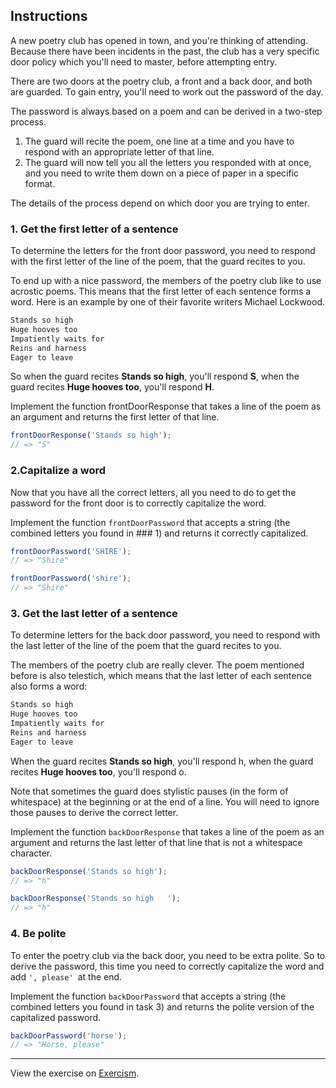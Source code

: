 ## Instructions

A new poetry club has opened in town, and you're thinking of attending. Because there have been incidents in the past, the club has a very specific door policy which you'll need to master, before attempting entry.

There are two doors at the poetry club, a front and a back door, and both are guarded. To gain entry, you'll need to work out the password of the day.

The password is always based on a poem and can be derived in a two-step process.

1. The guard will recite the poem, one line at a time and you have to respond with an appropriate letter of that line.
2. The guard will now tell you all the letters you responded with at once, and you need to write them down on a piece of paper in a specific format.

The details of the process depend on which door you are trying to enter.

### 1. Get the first letter of a sentence

To determine the letters for the front door password, you need to respond with the first letter of the line of the poem, that the guard recites to you.

To end up with a nice password, the members of the poetry club like to use acrostic poems. This means that the first letter of each sentence forms a word. Here is an example by one of their favorite writers Michael Lockwood.

```txt
Stands so high
Huge hooves too
Impatiently waits for
Reins and harness
Eager to leave
```

So when the guard recites **Stands so high**, you'll respond **S**, when the guard recites **Huge hooves too**, you'll respond **H**.

Implement the function frontDoorResponse that takes a line of the poem as an argument and returns the first letter of that line.

```js
frontDoorResponse('Stands so high');
// => "S"
```

### 2.Capitalize a word

Now that you have all the correct letters, all you need to do to get the password for the front door is to correctly capitalize the word.

Implement the function `frontDoorPassword` that accepts a string (the combined letters you found in ### 1) and returns it correctly capitalized.

```js
frontDoorPassword('SHIRE');
// => "Shire"

frontDoorPassword('shire');
// => "Shire"
```

### 3. Get the last letter of a sentence

To determine letters for the back door password, you need to respond with the last letter of the line of the poem that the guard recites to you.

The members of the poetry club are really clever. The poem mentioned before is also telestich, which means that the last letter of each sentence also forms a word:

```txt
Stands so high
Huge hooves too
Impatiently waits for
Reins and harness
Eager to leave
```

When the guard recites **Stands so high**, you'll respond h, when the guard recites **Huge hooves too**, you'll respond o.

Note that sometimes the guard does stylistic pauses (in the form of whitespace) at the beginning or at the end of a line. You will need to ignore those pauses to derive the correct letter.

Implement the function `backDoorResponse` that takes a line of the poem as an argument and returns the last letter of that line that is not a whitespace character.

```js
backDoorResponse('Stands so high');
// => "h"

backDoorResponse('Stands so high   ');
// => "h"
```

### 4. Be polite

To enter the poetry club via the back door, you need to be extra polite. So to derive the password, this time you need to correctly capitalize the word and add `', please' `at the end.

Implement the function `backDoorPassword` that accepts a string (the combined letters you found in task 3) and returns the polite version of the capitalized password.

```js
backDoorPassword('horse');
// => "Horse, please"
```

---
View the exercise on [Exercism](https://exercism.org/tracks/javascript/exercises/poetry-club-door-policy).
